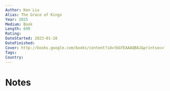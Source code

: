 ```yaml
---
Author: Ken Liu
Alias: The Grace of Kings
Year: 2015
Medium: Book
Length: 699 
Rating: 
DateStarted: 2023-01-28
DateFinished: 
Cover: http://books.google.com/books/content?id=tbGfEAAAQBAJ&printsec=frontcover&img=1&zoom=1&edge=curl&source=gbs_api
Tags: 
Country: 
---
```


# Notes